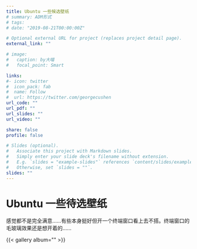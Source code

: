 ```yaml
---
title: Ubuntu 一些候选壁纸
# summary: ADM形式
# tags:
# date: "2019-08-21T00:00:00Z"

# Optional external URL for project (replaces project detail page).
external_link: ""

# image:
#   caption: by大喵
#   focal_point: Smart

links:
#- icon: twitter
#  icon_pack: fab
#  name: Follow
#  url: https://twitter.com/georgecushen
url_code: ""
url_pdf: ""
url_slides: ""
url_video: ""

share: false
profile: false

# Slides (optional).
#   Associate this project with Markdown slides.
#   Simply enter your slide deck's filename without extension.
#   E.g. `slides = "example-slides"` references `content/slides/example-slides.md`.
#   Otherwise, set `slides = ""`.
slides: ""
---
```


# Ubuntu 一些待选壁纸

感觉都不是完全满意……有些本身挺好但开一个终端窗口看上去不搭。终端窗口的毛玻璃效果还是想开着的……

<!-- ![1](Screenshot_20210326_025809.png)
![2](Screenshot_20210326_025839.png)
![3](Screenshot_20210326_030650.png)
![4](Screenshot_20210326_030749.png)
![5](Screenshot_20210326_030837.png)
![6](Screenshot_20210326_031636.png)
![7](Screenshot_20210326_031652.png)
![8](Screenshot_20210326_031714.png)
![9](Screenshot_20210326_031727.png)
![10](Screenshot_20210326_031744.png)
![11](Screenshot_20210326_031924.png)
![12](Screenshot_20210326_032002.png)
![13](Screenshot_20210326_032016.png)
![14](Screenshot_20210326_032033.png) -->

{{< gallery album="<ALBUM FOLDER>" >}}
